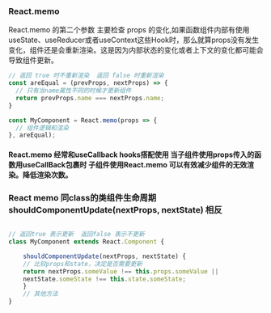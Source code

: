 ### React.memo 
React.memo  的第二个参数 主要检查 props 的变化,如果函数组件内部有使用useState、useReducer或者useContext这些Hook时，那么就算props没有发生变化，组件还是会重新渲染。这是因为内部状态的变化或者上下文的变化都可能会导致组件更新。

```ts
// 返回 true 时不重新渲染  返回 false 时重新渲染
const areEqual = (prevProps, nextProps) => {
  // 只有当name属性不同的时候才更新组件
  return prevProps.name === nextProps.name;
}

const MyComponent = React.memo(props => {
  // 组件逻辑和渲染
}, areEqual);
```
#### React.memo 经常和useCallback hooks搭配使用 当子组件使用props传入的函数用useCallBack包裹时 子组件使用React.memo 可以有效减少组件的无效渲染。降低渲染次数。

### React memo 同class的类组件生命周期 shouldComponentUpdate(nextProps, nextState) 相反

```ts

// 返回true 表示更新  返回false 表示不更新
class MyComponent extends React.Component {

    shouldComponentUpdate(nextProps, nextState) {
    // 比较props和state，决定是否需要更新
    return nextProps.someValue !== this.props.someValue ||
    nextState.someState !== this.state.someState;
    }
    // 其他方法
}
```




